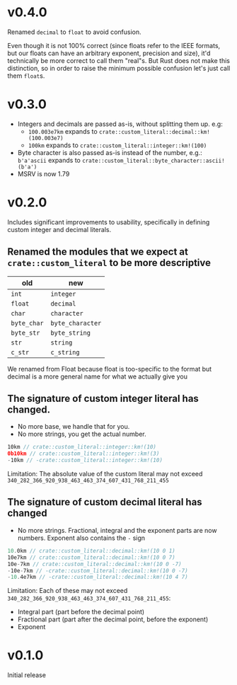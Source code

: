 # v0.4.0

Renamed `decimal` to `float` to avoid confusion.

Even though it is not 100% correct (since floats refer to the IEEE formats, but our floats can have an arbitrary exponent,
precision and size), it'd technically be more correct to call them "real"s.
But Rust does not make this distinction, so in order to raise the minimum possible confusion let's just call them `float`s.

# v0.3.0

- Integers and decimals are passed as-is, without splitting them up. e.g:
  - `100.003e7km` expands to `crate::custom_literal::decimal::km!(100.003e7)`
  - `100km` expands to `crate::custom_literal::integer::km!(100)`
- Byte character is also passed as-is instead of the number, e.g.: `b'a'ascii` expands to `crate::custom_literal::byte_character::ascii!(b'a')`
- MSRV is now 1.79

# v0.2.0

Includes significant improvements to usability, specifically in defining custom integer and decimal literals.

## Renamed the modules that we expect at `crate::custom_literal` to be more descriptive

|old|new|
|---|---|
|`int`|`integer`|
|`float`|`decimal`|
|`char`|`character`|
|`byte_char`|`byte_character`|
|`byte_str`|`byte_string`|
|`str`|`string`|
|`c_str`|`c_string`|

We renamed from Float because float is too-specific to the format but decimal is a more general name for what we actually give you

## The signature of custom integer literal has changed.

- No more base, we handle that for you.
- No more strings, you get the actual number.

```rs
10km // crate::custom_literal::integer::km!(10)
0b10km // crate::custom_literal::integer::km!(3)
-10km // -crate::custom_literal::integer::km!(10)
```

Limitation: The absolute value of the custom literal may not exceed `340_282_366_920_938_463_463_374_607_431_768_211_455`

## The signature of custom decimal literal has changed

- No more strings. Fractional, integral and the exponent parts are now numbers.
Exponent also contains the `-` sign

```rs
10.0km // crate::custom_literal::decimal::km!(10 0 1)
10e7km // crate::custom_literal::decimal::km!(10 0 7)
10e-7km // crate::custom_literal::decimal::km!(10 0 -7)
-10e-7km // -crate::custom_literal::decimal::km!(10 0 -7)
-10.4e7km // -crate::custom_literal::decimal::km!(10 4 7)
```

Limitation: Each of these may not exceed `340_282_366_920_938_463_463_374_607_431_768_211_455`:

- Integral part (part before the decimal point)
- Fractional part (part after the decimal point, before the exponent)
- Exponent

# v0.1.0

Initial release
